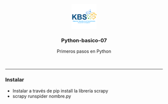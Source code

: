 

<div id="top"></div>
<!--
*** Thanks for checking out the Best-README-Template. If you have a suggestion
*** that would make this better, please fork the repo and create a pull request
*** or simply open an issue with the tag "enhancement".
*** Don't forget to give the project a star!
*** Thanks again! Now go create something AMAZING! :D
-->
<!-- PROJECT LOGO -->
<br />
<div align="center">
  <a href="https://github.com/Knowledge-Based-Systems/Python-basico-07">
    <img src="images/logo-kbs.png" alt="logo-kbs" width="80" height="80">
  </a>

<h3 align="center">Python-basico-07</h3>

  <p align="center">
    Primeros pasos en Python
    <br />
    <br />
    <br />
 </p>
 </div>
 <hr>
  <div>
  <h3>Instalar</h3>
<ul>
	<li>Instalar a través de pip install la librería scrapy</li>
	<li>scrapy runspider nombre.py</li>
</ul>

</div>
